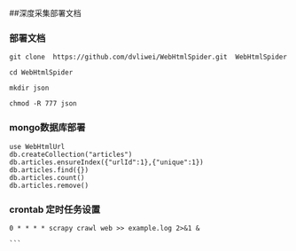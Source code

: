 ##深度采集部署文档

### 部署文档
```angular2html
git clone  https://github.com/dvliwei/WebHtmlSpider.git  WebHtmlSpider

cd WebHtmlSpider

mkdir json

chmod -R 777 json

```

### mongo数据库部署
```db2
use WebHtmlUrl
db.createCollection("articles")
db.articles.ensureIndex({"urlId":1},{"unique":1})
db.articles.find({})
db.articles.count()
db.articles.remove()
```

### crontab 定时任务设置
````exasol
0 * * * * scrapy crawl web >> example.log 2>&1 &

```